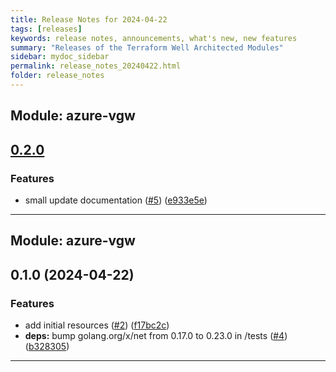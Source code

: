 ```yaml
---
title: Release Notes for 2024-04-22
tags: [releases]
keywords: release notes, announcements, what's new, new features
summary: "Releases of the Terraform Well Architected Modules"
sidebar: mydoc_sidebar
permalink: release_notes_20240422.html
folder: release_notes
---
```


## Module: azure-vgw
## [0.2.0](https://github.com/CloudNationHQ/terraform-azure-vgw/releases/tag/v0.2.0)


### Features

* small update documentation ([#5](https://github.com/CloudNationHQ/terraform-azure-vgw/issues/5)) ([e933e5e](https://github.com/CloudNationHQ/terraform-azure-vgw/commit/e933e5ef4d815c342f19b5cd7419fad4265118f9))

---

## Module: azure-vgw
## 0.1.0 (2024-04-22)


### Features

* add initial resources ([#2](https://github.com/CloudNationHQ/terraform-azure-vgw/releases/tag/v0.1.0)) ([f17bc2c](https://github.com/CloudNationHQ/terraform-azure-vgw/commit/f17bc2c144e914381660eff8ff323cea8dc6d890))
* **deps:** bump golang.org/x/net from 0.17.0 to 0.23.0 in /tests ([#4](https://github.com/CloudNationHQ/terraform-azure-vgw/issues/4)) ([b328305](https://github.com/CloudNationHQ/terraform-azure-vgw/commit/b328305ea0e8669ba54e6154ddaeb48d10f15924))

---

